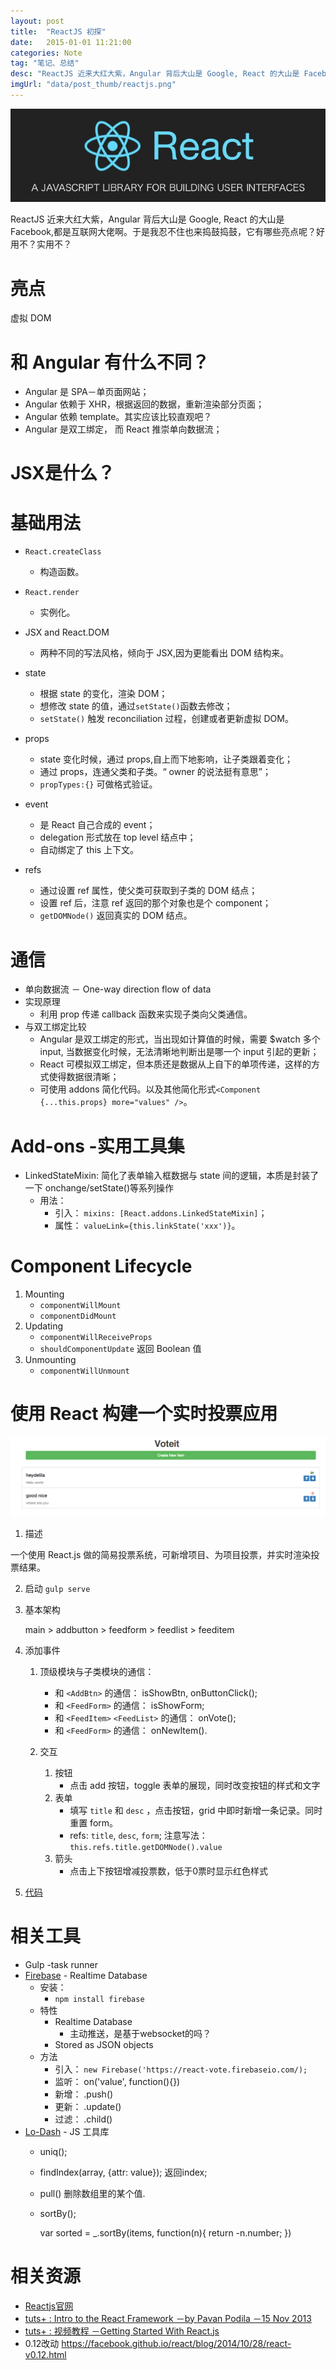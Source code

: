 ```yaml
---
layout: post
title:  "ReactJS 初探"
date:   2015-01-01 11:21:00
categories: Note
tag: "笔记、总结" 
desc: "ReactJS 近来大红大紫，Angular 背后大山是 Google, React 的大山是 Facebook,都是互联网大佬啊。于是我忍不住也来捣鼓捣鼓，它有哪些亮点呢？好用不？实用不？"
imgUrl: "data/post_thumb/reactjs.png"
---
```


![reactjs](/data/post_imgs/reactjs.png)

ReactJS 近来大红大紫，Angular 背后大山是 Google, React 的大山是 Facebook,都是互联网大佬啊。于是我忍不住也来捣鼓捣鼓，它有哪些亮点呢？好用不？实用不？

# 亮点

虚拟 DOM

# 和 Angular 有什么不同？

- Angular 是 SPA－单页面网站；
- Angular 依赖于 XHR，根据返回的数据，重新渲染部分页面；
- Angular 依赖 template。其实应该比较直观吧？
- Angular 是双工绑定， 而 React 推崇单向数据流；

# JSX是什么？



# 基础用法

- `React.createClass` 
	- 构造函数。

- `React.render` 
	- 实例化。

- JSX and React.DOM
	- 两种不同的写法风格，倾向于 JSX,因为更能看出 DOM 结构来。

- state
	- 根据 state 的变化，渲染 DOM；
	- 想修改 state 的值，通过`setState()`函数去修改；
	- `setState()` 触发 reconciliation 过程，创建或者更新虚拟 DOM。

- props
	- state 变化时候，通过 props,自上而下地影响，让子类跟着变化；
	- 通过 props，连通父类和子类。“ owner 的说法挺有意思”；
	- `propTypes:{}` 可做格式验证。

- event
	- 是 React 自己合成的 event；
	- delegation 形式放在 top level 结点中；
	- 自动绑定了 this 上下文。

- refs
	- 通过设置 ref 属性，使父类可获取到子类的 DOM 结点；
	- 设置 ref 后，注意 ref 返回的那个对象也是个 component；
	- `getDOMNode()` 返回真实的 DOM 结点。

# 通信

- 单向数据流 － One-way direction flow of data
- 实现原理
	- 利用 prop 传递 callback 函数来实现子类向父类通信。
- 与双工绑定比较
	- Angular 是双工绑定的形式，当出现如计算值的时候，需要 $watch 多个 input, 当数据变化时候，无法清晰地判断出是哪一个 input 引起的更新；
	- React 可模拟双工绑定，但本质还是数据从上自下的单项传递，这样的方式使得数据很清晰；
	- 可使用 addons 简化代码。以及其他简化形式`<Component {...this.props} more="values" />`。

# Add-ons -实用工具集
	
- LinkedStateMixin: 简化了表单输入框数据与 state 间的逻辑，本质是封装了一下 onchange/setState()等系列操作 
	- 用法：
		- 引入： `mixins: [React.addons.LinkedStateMixin]`；
		- 属性： `valueLink={this.linkState('xxx')}`。

# Component Lifecycle

1. Mounting
	- `componentWillMount`
	- `componentDidMount`
2. Updating
	- `componentWillReceiveProps`
	- `shouldComponentUpdate` 返回 Boolean 值
3. Unmounting
	- `componentWillUnmount`

# 使用 React 构建一个实时投票应用

![react-voting](/data/post_imgs/react-voting.png)

1. 描述

一个使用 React.js 做的简易投票系统，可新增项目、为项目投票，并实时渲染投票结果。

2. 启动
`gulp serve`


3. 基本架构

	main
		> addbutton
		> feedform
		> feedlist
			> feeditem

4. 添加事件
	1. 顶级模块与子类模块的通信：
		- 和 `<AddBtn>` 的通信： isShowBtn, onButtonClick();
		- 和 `<FeedForm>` 的通信： isShowForm;
		- 和 `<FeedItem>` `<FeedList>` 的通信： onVote();	
		- 和 `<FeedForm>` 的通信： onNewItem().

	2. 交互
		1. 按钮
			- 点击 add 按钮，toggle 表单的展现，同时改变按钮的样式和文字
		2. 表单
			- 填写 `title` 和 `desc` ，点击按钮，grid 中即时新增一条记录。同时重置 form。
			- refs: `title`, `desc`, `form`; 注意写法： `this.refs.title.getDOMNode().value`
		3. 箭头
			- 点击上下按钮增减投票数，低于0票时显示红色样式

5. [代码](https://github.com/heydelilah/exercises-FrontendFramework/tree/master/react-voteit)

# 相关工具

- Gulp -task runner
- [Firebase](https://www.firebase.com/) - Realtime Database
	- 安装： 
		- `npm install firebase`
	- 特性
		- Realtime Database
			- 主动推送，是基于websocket的吗？
		- Stored as JSON objects
	- 方法
		- 引入： `new Firebase('https://react-vote.firebaseio.com/);`
		- 监听： on('value', function(){})
		- 新增： .push()
		- 更新： .update()
		- 过滤： .child()
- [Lo-Dash](https://lodash.com/docs) -  JS 工具库
	- uniq();
	- findIndex(array, {attr: value}); 返回index;
	- pull() 删除数组里的某个值.
	- sortBy();

		var sorted = _.sortBy(items, function(n){
			return -n.number;
		})


# 相关资源

- [Reactjs官网](https://facebook.github.io/react/)
- [tuts+ : Intro to the React Framework －by Pavan Podila －15 Nov 2013](https://code.tutsplus.com/tutorials/intro-to-the-react-framework--net-35660)
- [tuts+ : 视频教程 －Getting Started With React.js](https://code.tutsplus.com/courses/getting-started-with-reactjs/lessons/jsx-vs-reactdom)
- 0.12改动 https://facebook.github.io/react/blog/2014/10/28/react-v0.12.html




